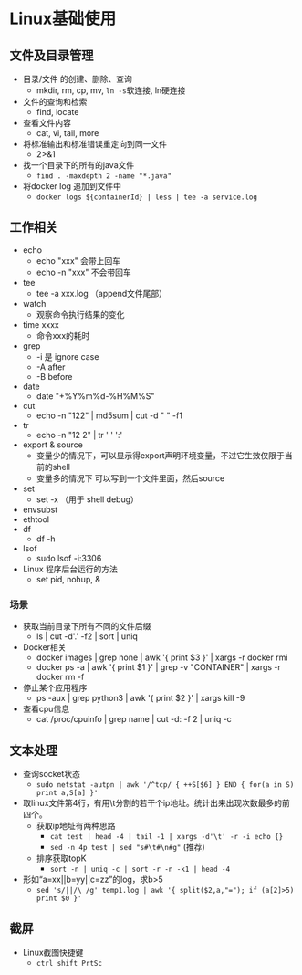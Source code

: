 # Linux基础使用

## 文件及目录管理

- 目录/文件 的创建、删除、查询
    * mkdir, rm, cp, mv, `ln -s`软连接, ln硬连接
- 文件的查询和检索
    * find, locate
- 查看文件内容
    * cat, vi, tail, more
- 将标准输出和标准错误重定向到同一文件
    * 2>&1
- 找一个目录下的所有的java文件 
    * `find . -maxdepth 2 -name "*.java"`
- 将docker log 追加到文件中 
    * `docker logs ${containerId} | less | tee -a service.log`

## 工作相关

- echo 
    * echo "xxx" 会带上回车
    * echo -n "xxx" 不会带回车
- tee
    * tee -a xxx.log （append文件尾部）
- watch 
    * 观察命令执行结果的变化
- time xxxx 
    * 命令xxx的耗时
- grep 
    * -i 是 ignore case
    * -A after
    * -B before
- date
    * date "+%Y%m%d-%H%M%S"
- cut
    * echo -n "122" | md5sum | cut -d " " -f1
- tr
    * echo -n "12 2" | tr ' ' ':'
- export & source
    * 变量少的情况下，可以显示得export声明环境变量，不过它生效仅限于当前的shell 
    * 变量多的情况下 可以写到一个文件里面，然后source
- set
    * set -x （用于 shell debug）
- envsubst
- ethtool
- df 
    * df -h
- lsof
    * sudo lsof -i:3306
- Linux 程序后台运行的方法
    * set pid, nohup, &

### 场景

- 获取当前目录下所有不同的文件后缀
    * ls | cut -d'.' -f2 | sort | uniq
- Docker相关
    * docker images | grep none | awk '{ print $3 }' | xargs -r docker rmi
    * docker ps -a | awk '{ print $1 }' | grep -v "CONTAINER" | xargs -r docker rm -f 
- 停止某个应用程序
    * ps -aux | grep python3 | awk '{ print $2 }' | xargs kill -9
- 查看cpu信息
    * cat /proc/cpuinfo | grep name | cut -d: -f 2 | uniq -c  

## 文本处理

- 查询socket状态 
    * `sudo netstat -autpn | awk '/^tcp/ { ++S[$6] } END { for(a in S) print a,S[a] }'`
- 取linux文件第4行，有用\t分割的若干个ip地址。统计出来出现次数最多的前四个。
    * 获取ip地址有两种思路
        * `cat test | head -4 | tail -1 | xargs -d'\t' -r -i echo {}`
        * `sed -n 4p test | sed "s#\t#\n#g"` (推荐)
    * 排序获取topK
        * `sort -n | uniq -c | sort -r -n -k1 | head -4`
- 形如“a=xx||b=yy||c=zz”的log，求b>5
    * `sed 's/||/\ /g' temp1.log | awk '{ split($2,a,"="); if (a[2]>5) print $0 }'`

## 截屏

- Linux截图快捷键
    * `ctrl shift PrtSc`
